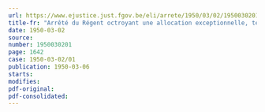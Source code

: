 ```yaml
---
url: https://www.ejustice.just.fgov.be/eli/arrete/1950/03/02/1950030201/justel
title-fr: "Arrêté du Régent octroyant une allocation exceptionnelle, tenant lieu d'allocation de rééquipement ménager, aux travailleurs agricoles et aux veuves de travailleurs agricoles bénéficiaires d'un complément de pension"
date: 1950-03-02
source:
number: 1950030201
page: 1642
case: 1950-03-02/01
publication: 1950-03-06
starts:
modifies:
pdf-original:
pdf-consolidated:
---
```


